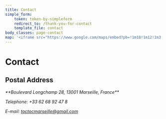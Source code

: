 ```yaml
---
title: Contact
simple_form:
    token: token-by-simpleform
    redirect_to: /thank-you-for-contact
    template_file: contact
body_classes: page-contact
map: '<iframe src="https://www.google.com/maps/embed?pb=!1m18!1m12!1m3!1d2903.9171694084603!2d5.371856451578596!3d43.295056279032806!2m3!1f0!2f0!3f0!3m2!1i1024!2i768!4f13.1!3m3!1m2!1s0x12c9c0b8b4bd8237%3A0xb50b6465b5ae7a68!2sVieux+Port!5e0!3m2!1sen!2sus!4v1449976633079" width="100%" height="400" frameborder="0" style="border:0" allowfullscreen></iframe>'
---
```


# Contact
## Postal Address
<address markdown="1">
**Boulevard Longchamp 28, 13001 Marseille, France**

Telephone: +33 62 68 92 47 8

E-mail: toctocmarseille@gmail.com
</address>


